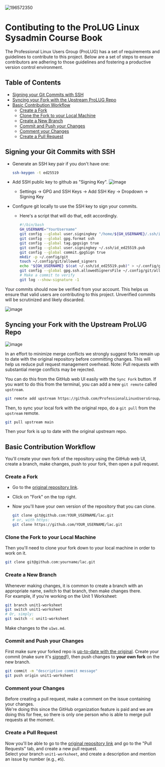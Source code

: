 ![196572350](https://github.com/user-attachments/assets/6e1b8001-a88d-45cb-b551-c9359b70e1e7)

# Contibuting to the ProLUG Linux Sysadmin Course Book

The Professional Linux Users Group (ProLUG) has a set of requirements and guidelines to
contribute to this project. Below are a set of steps to ensure contributors are adhering 
to those guidelines and fostering a productive version control environment.

## Table of Contents
* [Signing your Git Commits with SSH](#signing-your-git-commits-with-ssh) 
* [Syncing your Fork with the Upstream ProLUG Repo](#syncing-your-fork-with-the-upstream-prolug-repo) 
* [Basic Contribution Workflow](#basic-contribution-workflow) 
    * [Create a Fork](#create-a-fork) 
    * [Clone the Fork to your Local Machine](#clone-the-fork-to-your-local-machine) 
    * [Create a New Branch](#create-a-new-branch) 
    * [Commit and Push your Changes](#commit-and-push-your-changes) 
    * [Comment your Changes](#comment-your-changes) 
    * [Create a Pull Request](#create-a-pull-request) 


## Signing your Git Commits with SSH
* Generate an SSH key pair if you don't have one:
  ```bash
  ssh-keygen -t ed25519
  ```
* Add SSH public key to github as "Signing Key".
  ![image](https://github.com/user-attachments/assets/01ce50dc-3ad2-4c53-a211-1b06e5d11c21)

    * Settings -> GPG and SSH Keys -> Add SSH Key -> Dropdown -> Signing Key
* Configure git locally to use the SSH key to sign your commits.
    * Here's a script that will do that, edit accordingly.  
      ```bash
      #!/bin/bash
      GH_USERNAME="YourUsername"
      git config --global user.signingkey "/home/${GH_USERNAME}/.ssh/id_ed25519"
      git config --global gpg.format ssh
      git config --global tag.gpgsign true
      git config --global user.signingkey ~/.ssh/id_ed25519.pub
      git config --global commit.gpgSign true
      mkdir -p ~/.config/git
      touch ~/.config/git/allowed_signers
      echo "${GH_USERNAME} $(cat ~/.ssh/id_ed25519.pub)" > ~/.config/git/allowed_signers
      git config --global gpg.ssh.allowedSignersFile ~/.config/git/allowed_signers
      # Make a commit to verify
      git log --show-signature -1
      ```
Your commits should now be verified from your account. This helps us ensure that valid users are
contributing to this project. Unverified commits will be scrutinized and likely discarded.

![image](https://github.com/user-attachments/assets/9d6adb35-9b0e-49fa-9918-a0c5d0387188)

## Syncing your Fork with the Upstream ProLUG Repo 
![image](https://github.com/user-attachments/assets/a0eda533-446a-4674-a1a3-d299a7c2bfea)

In an effort to minimize merge conflicts we strongly suggest forks remain up to date with 
the original repository before committing changes. This will help us reduce pull request management overhead.
Note: Pull requests with substantial merge conflicts may be rejected.

You can do this from the GitHub web UI easily with the `Sync Fork` button. If you want to do this from the terminal, you can add a new `git remote` called `upstream`.  
```bash
git remote add upstream https://github.com/ProfessionalLinuxUsersGroup/lac.git
```
Then, to sync your local fork with the original repo, do a `git pull` from the `upstream` remote.  
```bash
git pull upstream main
```
Then your fork is up to date with the original upstream repo.

## Basic Contribution Workflow
You'll create your own fork of the repository using the GitHub web UI, create a
branch, make changes, push to your fork, then open a pull request.  



### Create a Fork
- Go to the [original repository link](https://github.com/ProfessionalLinuxUsersGroup/lac).  
- Click on "Fork" on the top right.  
- Now you'll have your own version of the repository that you can clone.
  
  ```bash
  git clone git@github.com:YOUR_USERNAME/lac.git
  # or, with https:
  git clone https://github.com/YOUR_USERNAME/lac.git
  ```


### Clone the Fork to your Local Machine
Then you'll need to clone your fork down to your local machine in order to work on it.  
```bash
git clone git@github.com:yourname/lac.git
```


### Create a New Branch
Whenever making changes, it is common to create a branch with an appropriate name, switch to
that branch, then make changes there.  
For example, if you're working on the Unit 1 Worksheet:
```bash
git branch unit1-worksheet
git switch unit1-worksheet
# Or, simply:
git switch -c unit1-worksheet
```
Make changes to the `u1ws.md`.  


### Commit and Push your Changes
First make sure your forked repo is [up-to-date with the original](#syncing-your-fork-with-the-original).
Create your commit (make sure it's [signed](#signing-your-git-commits-with-ssh)!), then push changes to **your own fork** on the new branch.  
  
```bash
git commit -m "descriptive commit message"
git push origin unit1-worksheet
```

### Comment your Changes
Before creating a pull request, make a comment on the issue containing your changes.  
We're doing this since the GitHub organization feature is paid and we are doing this for free, so there is only one person who is able to merge pull requests at the moment. 


### Create a Pull Request
Now you'll be able to go to the [original repository link](https://github.com/ProfessionalLinuxUsersGroup/lac) and go to the "Pull Requests" tab, and create a new pull request.  
Select your branch `unit1-worksheet`, and create a description and mention an issue by number (e.g., `#5`).  

